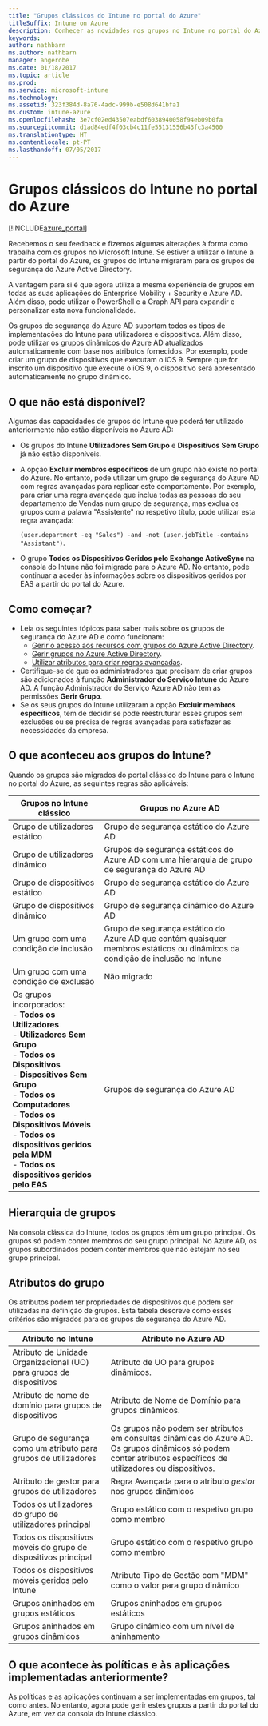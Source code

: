```yaml
---
title: "Grupos clássicos do Intune no portal do Azure"
titleSuffix: Intune on Azure
description: Conhecer as novidades nos grupos no Intune no portal do Azure
keywords: 
author: nathbarn
ms.author: nathbarn
manager: angerobe
ms.date: 01/18/2017
ms.topic: article
ms.prod: 
ms.service: microsoft-intune
ms.technology: 
ms.assetid: 323f384d-8a76-4adc-999b-e508d641bfa1
ms.custom: intune-azure
ms.openlocfilehash: 3e7cf02ed43507eabdf6038940058f94eb09b0fa
ms.sourcegitcommit: d1ad84edf4f03cb4c11fe55131556b43fc3a4500
ms.translationtype: HT
ms.contentlocale: pt-PT
ms.lasthandoff: 07/05/2017
---
```

# <a name="intune-classic-groups-in-the-azure-portal"></a>Grupos clássicos do Intune no portal do Azure

[!INCLUDE[azure_portal](./includes/azure_portal.md)]

Recebemos o seu feedback e fizemos algumas alterações à forma como trabalha com os grupos no Microsoft Intune.
Se estiver a utilizar o Intune a partir do portal do Azure, os grupos do Intune migraram para os grupos de segurança do Azure Active Directory.

A vantagem para si é que agora utiliza a mesma experiência de grupos em todas as suas aplicações do Enterprise Mobility + Security e Azure AD. Além disso, pode utilizar o PowerShell e a Graph API para expandir e personalizar esta nova funcionalidade.

Os grupos de segurança do Azure AD suportam todos os tipos de implementações do Intune para utilizadores e dispositivos. Além disso, pode utilizar os grupos dinâmicos do Azure AD atualizados automaticamente com base nos atributos fornecidos. Por exemplo, pode criar um grupo de dispositivos que executam o iOS 9. Sempre que for inscrito um dispositivo que execute o iOS 9, o dispositivo será apresentado automaticamente no grupo dinâmico.

## <a name="what-is-not-available"></a>O que não está disponível?

Algumas das capacidades de grupos do Intune que poderá ter utilizado anteriormente não estão disponíveis no Azure AD:

- Os grupos do Intune **Utilizadores Sem Grupo** e **Dispositivos Sem Grupo** já não estão disponíveis.
- A opção **Excluir membros específicos** de um grupo não existe no portal do Azure. No entanto, pode utilizar um grupo de segurança do Azure AD com regras avançadas para replicar este comportamento. Por exemplo, para criar uma regra avançada que inclua todas as pessoas do seu departamento de Vendas num grupo de segurança, mas exclua os grupos com a palavra "Assistente" no respetivo título, pode utilizar esta regra avançada:

  `(user.department -eq "Sales") -and -not (user.jobTitle -contains "Assistant")`.
- O grupo **Todos os Dispositivos Geridos pelo Exchange ActiveSync** na consola do Intune não foi migrado para o Azure AD. No entanto, pode continuar a aceder às informações sobre os dispositivos geridos por EAS a partir do portal do Azure.

## <a name="how-to-get-started"></a>Como começar?

- Leia os seguintes tópicos para saber mais sobre os grupos de segurança do Azure AD e como funcionam:
    -  [Gerir o acesso aos recursos com grupos do Azure Active Directory](https://azure.microsoft.com/documentation/articles/active-directory-manage-groups/).
    -  [Gerir grupos no Azure Active Directory](https://azure.microsoft.com/documentation/articles/active-directory-accessmanagement-manage-groups/).
    -  [Utilizar atributos para criar regras avançadas](https://azure.microsoft.com/documentation/articles/active-directory-accessmanagement-groups-with-advanced-rules/).
-  Certifique-se de que os administradores que precisam de criar grupos são adicionados à função **Administrador do Serviço Intune** do Azure AD. A função Administrador do Serviço Azure AD não tem as permissões **Gerir Grupo**.
-  Se os seus grupos do Intune utilizaram a opção **Excluir membros específicos**, tem de decidir se pode reestruturar esses grupos sem exclusões ou se precisa de regras avançadas para satisfazer as necessidades da empresa.


## <a name="what-happened-to-intune-groups"></a>O que aconteceu aos grupos do Intune?
Quando os grupos são migrados do portal clássico do Intune para o Intune no portal do Azure, as seguintes regras são aplicáveis:

| Grupos no Intune clássico|Grupos no Azure AD|
|-----------------------------------------------------------------------|-------------------------------------------------------------|
|Grupo de utilizadores estático|Grupo de segurança estático do Azure AD|
|Grupo de utilizadores dinâmico|Grupos de segurança estáticos do Azure AD com uma hierarquia de grupo de segurança do Azure AD|
|Grupo de dispositivos estático|Grupo de segurança estático do Azure AD|
|Grupo de dispositivos dinâmico|Grupo de segurança dinâmico do Azure AD|
|Um grupo com uma condição de inclusão|Grupo de segurança estático do Azure AD que contém quaisquer membros estáticos ou dinâmicos da condição de inclusão no Intune|
|Um grupo com uma condição de exclusão|Não migrado|
|Os grupos incorporados:<br>- **Todos os Utilizadores**<br>- **Utilizadores Sem Grupo**<br>- **Todos os Dispositivos**<br>- **Dispositivos Sem Grupo**<br>- **Todos os Computadores**<br>- **Todos os Dispositivos Móveis**<br>- **Todos os dispositivos geridos pela MDM**<br>- **Todos os dispositivos geridos pelo EAS**|Grupos de segurança do Azure AD|

## <a name="group-hierarchy"></a>Hierarquia de grupos

Na consola clássica do Intune, todos os grupos têm um grupo principal. Os grupos só podem conter membros do seu grupo principal. No Azure AD, os grupos subordinados podem conter membros que não estejam no seu grupo principal.

## <a name="group-attributes"></a>Atributos do grupo
Os atributos podem ter propriedades de dispositivos que podem ser utilizadas na definição de grupos. Esta tabela descreve como esses critérios são migrados para os grupos de segurança do Azure AD.

| Atributo no Intune|Atributo no Azure AD|
|-----------------------------------------------------------------------|-------------------------------------------------------------|
|Atributo de Unidade Organizacional (UO) para grupos de dispositivos|Atributo de UO para grupos dinâmicos.|
|Atributo de nome de domínio para grupos de dispositivos|Atributo de Nome de Domínio para grupos dinâmicos.|
|Grupo de segurança como um atributo para grupos de utilizadores|Os grupos não podem ser atributos em consultas dinâmicas do Azure AD. Os grupos dinâmicos só podem conter atributos específicos de utilizadores ou dispositivos.|
|Atributo de gestor para grupos de utilizadores|Regra Avançada para o atributo *gestor* nos grupos dinâmicos|
|Todos os utilizadores do grupo de utilizadores principal|Grupo estático com o respetivo grupo como membro|
|Todos os dispositivos móveis do grupo de dispositivos principal|Grupo estático com o respetivo grupo como membro|
|Todos os dispositivos móveis geridos pelo Intune|Atributo Tipo de Gestão com "MDM" como o valor para grupo dinâmico|
|Grupos aninhados em grupos estáticos |Grupos aninhados em grupos estáticos|
|Grupos aninhados em grupos dinâmicos|Grupo dinâmico com um nível de aninhamento|

## <a name="what-happens-to-policies-and-apps-you-previously-deployed"></a>O que acontece às políticas e às aplicações implementadas anteriormente?

As políticas e as aplicações continuam a ser implementadas em grupos, tal como antes. No entanto, agora pode gerir estes grupos a partir do portal do Azure, em vez da consola do Intune clássico.
